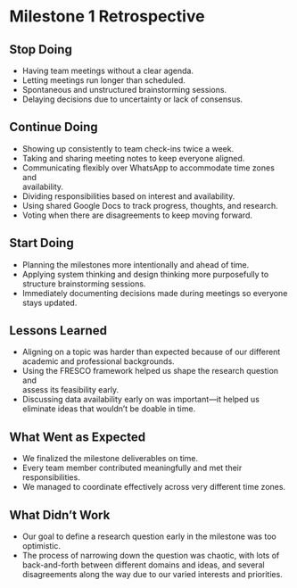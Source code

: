 # Milestone 1 Retrospective

## Stop Doing

- Having team meetings without a clear agenda.  
- Letting meetings run longer than scheduled.  
- Spontaneous and unstructured brainstorming sessions.  
- Delaying decisions due to uncertainty or lack of consensus.  

## Continue Doing

- Showing up consistently to team check-ins twice a week.  
- Taking and sharing meeting notes to keep everyone aligned.  
- Communicating flexibly over WhatsApp to accommodate time zones and  
  availability.  
- Dividing responsibilities based on interest and availability.  
- Using shared Google Docs to track progress, thoughts, and research.  
- Voting when there are disagreements to keep moving forward.  

## Start Doing

- Planning the milestones more intentionally and ahead of time.  
- Applying system thinking and design thinking more purposefully to  
  structure brainstorming sessions.  
- Immediately documenting decisions made during meetings so everyone  
  stays updated.  

## Lessons Learned

- Aligning on a topic was harder than expected because of our different  
  academic and professional backgrounds.  
- Using the FRESCO framework helped us shape the research question and  
  assess its feasibility early.  
- Discussing data availability early on was important—it helped us  
  eliminate ideas that wouldn’t be doable in time.  

## What Went as Expected

- We finalized the milestone deliverables on time.  
- Every team member contributed meaningfully and met their responsibilities.  
- We managed to coordinate effectively across very different time zones.  

## What Didn’t Work

- Our goal to define a research question early in the milestone was too  
  optimistic.  
- The process of narrowing down the question was chaotic, with lots of  
  back-and-forth between different domains and ideas, and several  
  disagreements along the way due to our varied interests and priorities.  
